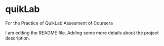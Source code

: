 # quikLab

For the Practice of QuikLab Assesment of Coursera

I am editing the README file. Adding some more details about the project description.
